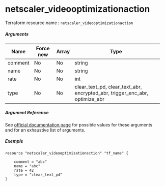 # netscaler_videooptimizationaction

Terraform resource name : ```netscaler_videooptimizationaction```

##### Arguments

| Name | Force new | Array | Type |
|----|----|----|----|
|comment|No|No|string|
|name|No|No|string|
|rate|No|No|int|
|type|No|No|clear_text_pd, clear_text_abr, encrypted_abr, trigger_enc_abr, optimize_abr|

##### Argument Reference

See [official documentation page](https://developer-docs.citrix.com/projects/netscaler-nitro-api/en/11.0/configuration/videooptimization/videooptimizationaction/videooptimizationaction/) for possible values for these arguments and for an exhaustive list of arguments.

##### Exemple

```
resource "netscaler_videooptimizationaction" "tf_name" {

    comment = "abc"
    name = "abc"
    rate = 42
    type = "clear_text_pd"
}
```

